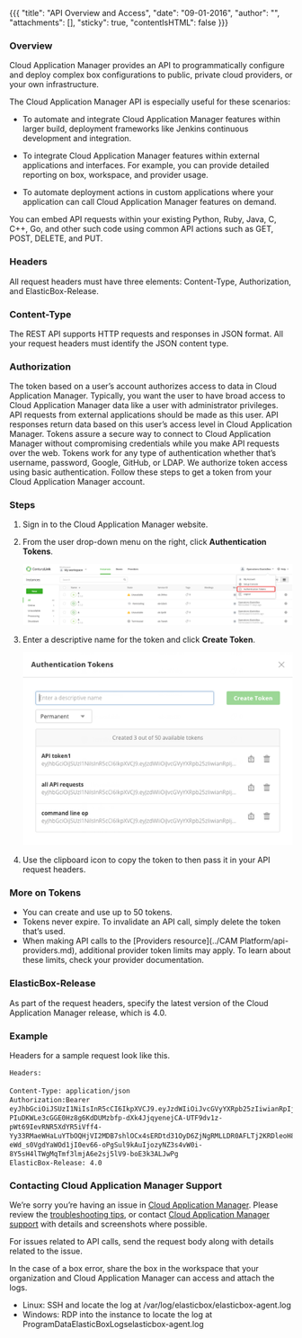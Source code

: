 {{{ "title": "API Overview and Access",
"date": "09-01-2016",
"author": "",
"attachments": [],
"sticky": true,
"contentIsHTML": false
}}}

### Overview

Cloud Application Manager provides an API to programmatically configure and deploy complex box configurations to public, private cloud providers, or your own infrastructure.

The Cloud Application Manager API is especially useful for these scenarios:

* To automate and integrate Cloud Application Manager features within larger build, deployment frameworks like Jenkins continuous development and integration.

* To integrate Cloud Application Manager features within external applications and interfaces. For example, you can provide detailed reporting on box, workspace, and provider usage.

* To automate deployment actions in custom applications where your application can call Cloud Application Manager features on demand.

You can embed API requests within your existing Python, Ruby, Java, C, C++, Go, and other such code using common API actions such as GET, POST, DELETE, and PUT.

### Headers

All request headers must have three elements: Content-Type, Authorization, and ElasticBox-Release.

### Content-Type

The REST API supports HTTP requests and responses in JSON format. All your request headers must identify the JSON content type.

### Authorization

The token based on a user’s account authorizes access to data in Cloud Application Manager. Typically, you want the user to have broad access to Cloud Application Manager data like a user with administrator privileges. API requests from external applications should be made as this user. API responses return data based on this user’s access level in Cloud Application Manager.
Tokens assure a secure way to connect to Cloud Application Manager without compromising credentials while you make API requests over the web. Tokens work for any type of authentication whether that’s username, password, Google, GitHub, or LDAP. We authorize token access using basic authentication.
Follow these steps to get a token from your Cloud Application Manager account.

### Steps

1. Sign in to the Cloud Application Manager website.

2. From the user drop-down menu on the right, click **Authentication Tokens**.

    ![api1](../images/EBapi1.png)

3. Enter a descriptive name for the token and click **Create Token**.

    ![api2](../images/EBapi2.png)

4. Use the clipboard icon to copy the token to then pass it in your API request headers.

### More on Tokens

* You can create and use up to 50 tokens.
* Tokens never expire. To invalidate an API call, simply delete the token that’s used.
* When making API calls to the [Providers resource](../CAM Platform/api-providers.md), additional provider token limits may apply. To learn about these limits, check your provider documentation.

### ElasticBox-Release

As part of the request headers, specify the latest version of the Cloud Application Manager release, which is 4.0.

### Example

Headers for a sample request look like this.

```
Headers:

Content-Type: application/json
Authorization:Bearer eyJhbGciOiJSUzI1NiIsInR5cCI6IkpXVCJ9.eyJzdWIiOiJvcGVyYXRpb25zIiwianRpIjoiNjk0YTgzMTgtZjZlMy00MDA5LTgxNTItYzdlNTE0NzFlMzU3IiwiZXhwIjoxNTExMzY3ODYxLCJvcmdhbml6YXRpb24iOiJlbGFzdGljYm94IiwiaWF0IjoxNTEwMDcxODYxLCJ0eXBlIjoidXNlciIsIm5hbWUiOiJPcGVyYXRpb25zIEVsYXN0aWNCb3gifQ.hob7M5swTflmbsw_iGe94FPnFgBvWbVKscvKN8Ij_4AgRj7PFrYVIwW8Xyd-PIuDKWLe3cGGE0Hz8g6KdDUMzbfp-dXk4JjqyenejCA-UTF9dv1z-pWt69IevRNR5XdYR5iVff4-Yy33RMaeWHaLuYTbOQHjVI2MDB7shlOCx4sERDtd31OyD6ZjNgRMLLDR0AFLTj2KRDleoH8iG0yXodD0AVk0iAcBCaakgZR5ROAZDb3SoSpsKYPS4dC-eWd_s0VgdYaWOd1jI0ev66-oPgSul9kAuIjozyNZ3s4vW0i-8Y5sH4lTWgMqTmf3lmjA6e2sj5lV9-boE3k3ALJwPg
ElasticBox-Release: 4.0
```

### Contacting Cloud Application Manager Support

We’re sorry you’re having an issue in [Cloud Application Manager](https://www.ctl.io/cloud-application-manager/). Please review the [troubleshooting tips](https://www.ctl.io/knowledge-base/cloud-application-manager/troubleshooting/troubleshooting-tips/), or contact [Cloud Application Manager support](mailto:incident@CenturyLink.com) with details and screenshots where possible.

For issues related to API calls, send the request body along with details related to the issue.

In the case of a box error, share the box in the workspace that your organization and Cloud Application Manager can access and attach the logs.
* Linux: SSH and locate the log at /var/log/elasticbox/elasticbox-agent.log
* Windows: RDP into the instance to locate the log at ProgramDataElasticBoxLogselasticbox-agent.log
